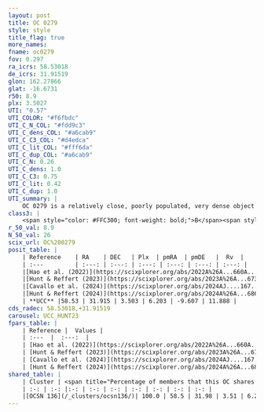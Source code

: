 ```yaml
---
layout: post
title: OC 0279
style: style
title_flag: true
more_names: 
fname: oc0279
fov: 0.297
ra_icrs: 58.53018
de_icrs: 31.91519
glon: 162.27866
glat: -16.6731
r50: 8.9
plx: 3.5027
UTI: "0.57"
UTI_COLOR: "#f6fbdc"
UTI_C_N_COL: "#fdd9c3"
UTI_C_dens_COL: "#a6cab9"
UTI_C_C3_COL: "#d4edca"
UTI_C_lit_COL: "#fff6da"
UTI_C_dup_COL: "#a6cab9"
UTI_C_N: 0.26
UTI_C_dens: 1.0
UTI_C_C3: 0.75
UTI_C_lit: 0.42
UTI_C_dup: 1.0
UTI_summary: |
    OC 0279 is a relatively close, poorly populated, very dense object of high C3 quality. It was recently reported in the literature. This object shares a large percentage of members with a later reported entry.
class3: |
    <span style="color: #FFC300; font-weight: bold;">B</span><span style="color: green; font-weight: bold;">A</span>
r_50_val: 8.9
N_50_val: 26
scix_url: OC%200279
posit_table: |
    | Reference    | RA    | DEC   | Plx  | pmRA  | pmDE   |  Rv  |
    | :---         | :---: | :---: | :---: | :---: | :---: | :---: |
    |[Hao et al. (2022)](https://scixplorer.org/abs/2022A%26A...660A...4H) | 58.538 | 31.893 | 3.509 | 6.341 | -9.697 | 14.917 |
    |[Hunt & Reffert (2023)](https://scixplorer.org/abs/2023A%26A...673A.114H) | 58.547 | 31.923 | 3.527 | 6.3 | -9.797 | 11.448 |
    |[Cavallo et al. (2024)](https://scixplorer.org/abs/2024AJ....167...12C) | 58.198 | 32.405 | 3.526 | -- | -- | -- |
    |[Hunt & Reffert (2024)](https://scixplorer.org/abs/2024A%26A...686A..42H) | 58.547 | 31.923 | 3.527 | 6.3 | -9.797 | 11.448 |
    | **UCC** |58.53 | 31.915 | 3.503 | 6.203 | -9.607 | 11.888 | 
cds_radec: 58.53018,+31.91519
carousel: UCC_HUNT23
fpars_table: |
    | Reference |  Values |
    | :---  |  :---:  |
    | [Hao et al. (2022)](https://scixplorer.org/abs/2022A%26A...660A...4H) | `AG=4.04, age=7.1, Z=0.021` |
    | [Hunt & Reffert (2023)](https://scixplorer.org/abs/2023A%26A...673A.114H) | `AV50=0.664, diffAV50=0.759, MOD50=7.216, logAge50=7.23` |
    | [Cavallo et al. (2024)](https://scixplorer.org/abs/2024AJ....167...12C) | `AV50=1.15, dMod50=7.29, logAge50=6.98, [Fe/H]50=0.07` |
    | [Hunt & Reffert (2024)](https://scixplorer.org/abs/2024A%26A...686A..42H) | `MassJ=49.2942` |
shared_table: |
    | Cluster | <span title="Percentage of members that this OC shares with the ones listed">%</span>   | RA   | DEC   | Plx   | pmRA  | pmDE  | Rv | UTI |
    | :-: | :-: |:-: | :-: | :-: | :-: | :-: | :-: | :-: |
    |[OCSN 136](/_clusters/ocsn136/)| 100.0 | 58.5 | 31.98 | 3.51 | 6.24 | -9.7 | 15.73 |0.43 |
---
```

